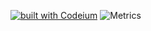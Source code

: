 [![built with Codeium](https://codeium.com/badges/main)](https://codeium.com)
![Metrics](https://metrics.lecoq.io/SanceiLaks?template=classic&base.header=0&base.activity=0&base.community=0&base.repositories=0&base.metadata=0&isocalendar=1&people=1&languages=1&lines=1&followup=1&repositories=1&achievements=1&repositories=100&repositories.batch=100&repositories.forks=false&repositories.affiliations=owner&isocalendar.duration=half-year&languages.limit=8&languages.sections=most-used&languages.colors=github&languages.threshold=0%25&languages.indepth=false&languages.analysis.timeout=15&languages.categories=markup%2C%20programming&languages.recent.categories=markup%2C%20programming&languages.recent.load=300&languages.recent.days=14&people.limit=24&people.size=28&people.types=followers%2C%20following&people.identicons=false&people.shuffle=false&followup.sections=repositories&achievements.threshold=C&achievements.secrets=true&achievements.display=detailed&achievements.limit=0&config.timezone=Europe%2FMoscow)
